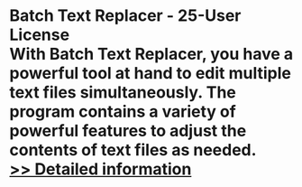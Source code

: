 # Batch Text Replacer - 25-User License<br />With Batch Text Replacer, you have a powerful tool at hand to edit multiple text files simultaneously. The program contains a variety of powerful features to adjust the contents of text files as needed.<br />[>> Detailed information](https://secure.shareit.com/shareit/product.html?productid=300745241&affiliateid=200057808)